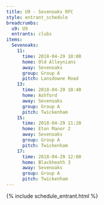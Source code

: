 ```yaml
---
title: U9 - Sevenoaks RFC
style: entrant_schedule
breadcrumbs:
  u9: U9
  entrants: clubs
items:
  Sevenoaks:
    11:
      time: 2018-04-29 10:00
      home: Old Alleynians
      away: Sevenoaks
      group: Group A
      pitch: Lansdowne Road
    13:
      time: 2018-04-29 10:40
      home: Ashford
      away: Sevenoaks
      group: Group A
      pitch: Twickenham
    15:
      time: 2018-04-29 11:20
      home: Eton Manor 2
      away: Sevenoaks
      group: Group A
      pitch: Twickenham
    17:
      time: 2018-04-29 12:00
      home: Blackheath 3
      away: Sevenoaks
      group: Group A
      pitch: Twickenham
---
```


{% include schedule_entrant.html %}
